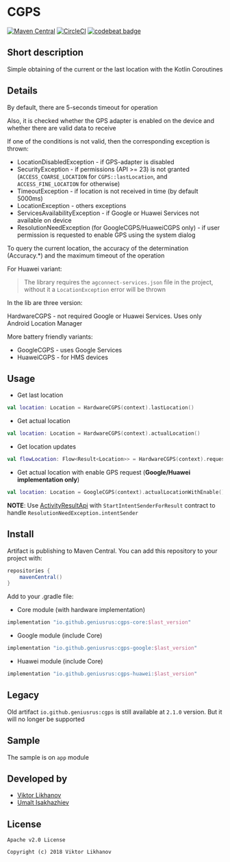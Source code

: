 # CGPS
[![Maven Central](https://maven-badges.herokuapp.com/maven-central/io.github.geniusrus/cgps/badge.svg)](https://maven-badges.herokuapp.com/maven-central/io.github.geniusrus/cgps)
[![CircleCI](https://circleci.com/gh/GeniusRUS/CGPS/tree/master.svg?style=svg)](https://circleci.com/gh/GeniusRUS/CGPS/tree/master)
[![codebeat badge](https://codebeat.co/badges/fb32140e-dcac-4214-9dbf-5b70aaa8592b)](https://codebeat.co/projects/github-com-geniusrus-cgps-master)

## Short description
Simple obtaining of the current or the last location with the Kotlin Coroutines

## Details
By default, there are 5-seconds timeout for operation

Also, it is checked whether the GPS adapter is enabled on the device and whether there are valid data to receive

If one of the conditions is not valid, then the corresponding exception is thrown:

- LocationDisabledException - if GPS-adapter is disabled
- SecurityException - if permissions (API >= 23) is not granted (`ACCESS_COARSE_LOCATION` for `CGPS::lastLocation`, and `ACCESS_FINE_LOCATION` for otherwise)
- TimeoutException - if location is not received in time (by default 5000ms)
- LocationException - others exceptions
- ServicesAvailabilityException - if Google or Huawei Services not available on device
- ResolutionNeedException (for GoogleCGPS/HuaweiCGPS only) - if user permission is requested to enable GPS using the system dialog

To query the current location, the accuracy of the determination (Accuracy.*) and the maximum timeout of the operation

For Huawei variant:

> The library requires the `agconnect-services.json` file in the project, without it a `LocationException` error will be thrown

In the lib are three version:

HardwareCGPS - not required Google or Huawei Services. Uses only Android Location Manager

More battery friendly variants:

- GoogleCGPS - uses Google Services
- HuaweiCGPS - for HMS devices

## Usage
* Get last location

```kotlin
val location: Location = HardwareCGPS(context).lastLocation()
```

* Get actual location

```kotlin
val location: Location = HardwareCGPS(context).actualLocation()
```

* Get location updates

```kotlin
val flowLocation: Flow<Result<Location>> = HardwareCGPS(context).requestUpdates()
```

* Get actual location with enable GPS request (**Google/Huawei implementation only**)

```kotlin
val location: Location = GoogleCGPS(context).actualLocationWithEnable()
```

**NOTE**: Use [ActivityResultApi](https://developer.android.com/training/basics/intents/result) with `StartIntentSenderForResult` contract to handle `ResolutionNeedException.intentSender`

## Install
Artifact is publishing to Maven Central. You can add this repository to your project with:
```gradle
repositories {
    mavenCentral()
}
```

Add to your .gradle file:

- Core module (with hardware implementation)

```gradle
implementation "io.github.geniusrus:cgps-core:$last_version"
```

- Google module (include Core)

```gradle
implementation "io.github.geniusrus:cgps-google:$last_version"
```

- Huawei module (include Core)

```gradle
implementation "io.github.geniusrus:cgps-huawei:$last_version"
```

## Legacy

Old artifact `io.github.geniusrus:cgps` is still available at `2.1.0` version. But it will no longer be supported

## Sample
The sample is on `app` module

## Developed by 
* [Viktor Likhanov](mailto:Gen1usRUS@yandex.ru)
* [Umalt Isakhazhiev](mailto:UIsakxazhiev@unitbean.com)

## License
```
Apache v2.0 License

Copyright (c) 2018 Viktor Likhanov

